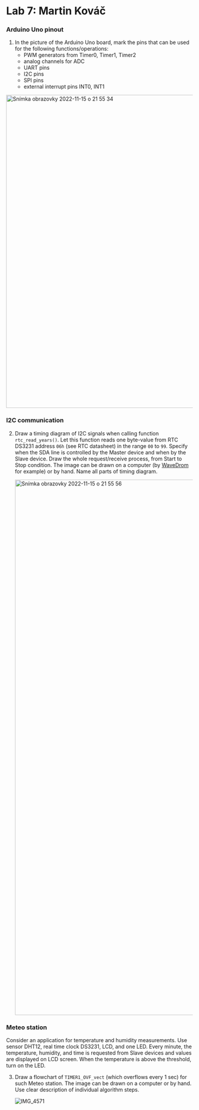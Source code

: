 # Lab 7: Martin Kováč

### Arduino Uno pinout

1. In the picture of the Arduino Uno board, mark the pins that can be used for the following functions/operations:
   * PWM generators from Timer0, Timer1, Timer2
   * analog channels for ADC
   * UART pins
   * I2C pins
   * SPI pins
   * external interrupt pins INT0, INT1

<img width="842" alt="Snímka obrazovky 2022-11-15 o 21 55 34" src="https://user-images.githubusercontent.com/99388246/202025954-f7703647-a07a-46c9-ac52-fa75c81a3041.png">

### I2C communication

2. Draw a timing diagram of I2C signals when calling function `rtc_read_years()`. Let this function reads one byte-value from RTC DS3231 address `06h` (see RTC datasheet) in the range `00` to `99`. Specify when the SDA line is controlled by the Master device and when by the Slave device. Draw the whole request/receive process, from Start to Stop condition. The image can be drawn on a computer (by [WaveDrom](https://wavedrom.com/) for example) or by hand. Name all parts of timing diagram.

   <img width="1440" alt="Snímka obrazovky 2022-11-15 o 21 55 56" src="https://user-images.githubusercontent.com/99388246/202026013-d753f3ad-308c-4e0d-bdf6-70dfb29a6184.png">


### Meteo station

Consider an application for temperature and humidity measurements. Use sensor DHT12, real time clock DS3231, LCD, and one LED. Every minute, the temperature, humidity, and time is requested from Slave devices and values are displayed on LCD screen. When the temperature is above the threshold, turn on the LED.

3. Draw a flowchart of `TIMER1_OVF_vect` (which overflows every 1&nbsp;sec) for such Meteo station. The image can be drawn on a computer or by hand. Use clear description of individual algorithm steps.

   ![IMG_4571](https://user-images.githubusercontent.com/99388246/202025824-35a91f1d-a143-4aee-a357-edf10d7adc44.jpg)
